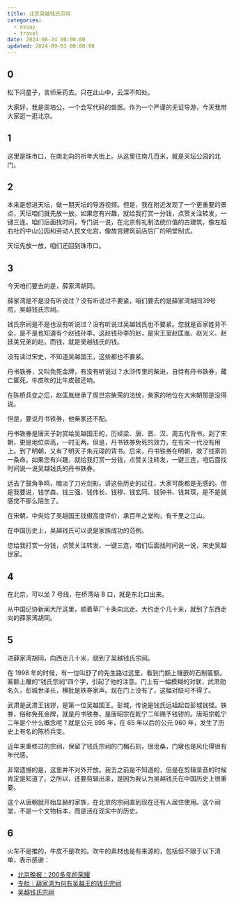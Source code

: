 ```yaml
---
title: 北京吴越钱氏宗祠
categories:
  - essay
  - travel
date: 2024-08-24 00:00:00
updated: 2024-09-03 00:00:00
---
```


## 0 ##

松下问童子，言师采药去。只在此山中，云深不知处。

大家好，我是周培公，一个会写代码的兽医。作为一个严谨的无证导游，今天我带大家逛一逛北京。

<!-- more -->

## 1 ##

这里是珠市口，在南北向的祈年大街上。从这里往南几百米，就是天坛公园的北门。

## 2 ##

本来是想进天坛，做一期天坛的导游视频。但是，我在附近发现了一个更重要的景点，天坛咱们就先放一放。如果您有兴趣，就给我打赏一分钱，点赞关注转发，一键三连。咱们后面找时间，专门说一说，在北京有礼制法统价值的古建筑，像左祖右社的中山公园和劳动人民文化宫，像故宫建筑前店后厂的明堂制式。

天坛先放一放，咱们还回到珠市口。

## 3 ##

今天咱们要去的是，薛家湾胡同。

薛家湾是不是没有听说过？没有听说过不要紧，咱们要去的是薛家湾胡同39号院，吴越钱氏宗祠。

钱氏宗祠是不是也没有听说过？没有听说过吴越钱氏也不要紧。您就是百家姓背不全，是不是也知道有个赵钱孙李。这赵钱孙李的赵，是宋王室赵匡胤、赵光义、赵廷美兄弟的赵。而钱，就是吴越钱氏的钱。

没有读过宋史，不知道吴越国王，这些都也不要紧。

丹书铁券，又叫免死金牌，有没有听说过？水浒传里的柴进，自恃有丹书铁券，藏亡匿死，牛皮吹的比牛皮鼓还响。

在陈桥兵变之后，赵匡胤继承了周世宗柴荣的法统，柴家的地位在大宋朝那是没得说。

但是，要说丹书铁券，他柴家还不配。

丹书铁券是唐天子封赏给吴越国王的，历经梁、唐、晋、汉、周五代背书。到了宋朝，更是地位崇高，一时无两。但是，丹书铁券免死的效力，在有宋一代没有用上。到了明朝，又有了明天子朱元璋的背书。后来，丹书铁券在明朝，救了钱家的一条命。如果您有兴趣，就给我打赏一分钱，点赞关注转发，一键三连，咱后面找时间说一说吴越钱氏的丹书铁券。

远去了鼓角争鸣，暗淡了刀光剑影。讲这些历史的过往，大家可能都是无感的。但是我要说，钱学森、钱三强、钱伟长、钱穆、钱玄同、钱钟书、钱其琛，是不是就感觉不那么陌生了。

在宋朝，中央给了吴越国王钱俶高度评价，承百年之堂构，有千里之江山。

在中国历史上，吴越钱氏可以说是家族成功的范例。

您给我打赏一分钱，点赞关注转发，一键三连，咱们后面找时间说一说，宋史吴越世家。

## 4 ##

在北京，可以坐 7 号线，在桥湾站 B 口，就是东北口出来。

从中国记协新闻大厅这里，顺着草厂十条向北走。大约走个几十米，就到了东西走向的薛家湾胡同。

## 5 ##

进薛家湾胡同，向西走几十米，就到了吴越钱氏宗祠。

在 1998 年的时候，有一位叫舒了的先生路过这里，看到门额上镶嵌的石制匾额。匾额上雕的“钱氏宗祠”四个字，引起了他的注意。门上有一幅模糊的对联，武肃勋名久，彭城世泽长，横批是铁券家声。现在门上没有了，这幅对联可不得了。

武肃是武肃王钱镠，是第一位吴越国王。彭城，传说是钱氏远祖起自彭城钱铿。铁券，俗称免死金牌，就是丹书铁券，是唐昭宗在乾宁二年赐予钱镠的。唐昭宗乾宁二年是个什么概念呢？就是公元 895 年，在 65 年以后的公元 960 年，发生了历史上有名的陈桥兵变。

近年来重修过的宗祠，保留了钱氏宗祠的门楣石刻，很沧桑，门墩也是风化得很有年代感。

非常遗憾的是，这里并不对外开放。我去之前是不知道的，但是在剪辑录音的时候肯定是知道了。之所以，还要剪辑出来，是因为我认为吴越钱氏在中国历史上很重要。

这个从唐朝就开始显赫的家族，在北京的宗祠直到现在还有人居住使用。这个祠堂，不是一个文物标本，而是活在现实中的历史。

## 6 ##

火车不是推的，牛皮不是吹的。吹牛的素材也是有来源的，包括但不限于以下清单，表示感谢：

- [北京晚报：200多年的荣耀](https://www.beijing.gov.cn/renwen/lsfm/202111/t20211124_2543798.html)
- [专栏｜薛家湾为何有吴越王的钱氏宗祠](https://baijiahao.baidu.com/s?id=1798174279907976037&wfr=spider&for=pc)
- [吴越钱氏宗祠](http://www.100citang.cn/zongciweb/citang/3144)